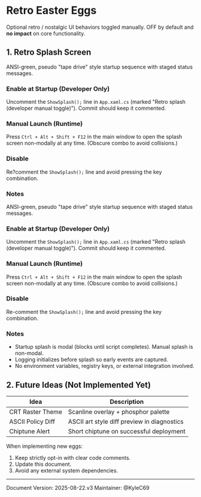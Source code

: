 # Retro Easter Eggs

Optional retro / nostalgic UI behaviors toggled manually. OFF by default and **no impact** on core functionality.

## 1. Retro Splash Screen
ANSI-green, pseudo "tape drive" style startup sequence with staged status messages.

### Enable at Startup (Developer Only)
Uncomment the `ShowSplash();` line in `App.xaml.cs` (marked "Retro splash (developer manual toggle)"). Commit should keep it commented.

### Manual Launch (Runtime)
Press `Ctrl + Alt + Shift + F12` in the main window to open the splash screen non-modally at any time. (Obscure combo to avoid collisions.)

### Disable
Re?comment the `ShowSplash();` line and avoid pressing the key combination.

### Notes
ANSI-green, pseudo "tape drive" style startup sequence with staged status messages.

### Enable at Startup (Developer Only)
Uncomment the `ShowSplash();` line in `App.xaml.cs` (marked "Retro splash (developer manual toggle)"). Commit should keep it commented.

### Manual Launch (Runtime)
Press `Ctrl + Alt + Shift + F12` in the main window to open the splash screen non-modally at any time. (Obscure combo to avoid collisions.)

### Disable
Re-comment the `ShowSplash();` line and avoid pressing the key combination.

### Notes
- Startup splash is modal (blocks until script completes). Manual splash is non-modal.
- Logging initializes before splash so early events are captured.
- No environment variables, registry keys, or external integration involved.

## 2. Future Ideas (Not Implemented Yet)
| Idea | Description |
|------|-------------|
| CRT Raster Theme | Scanline overlay + phosphor palette |
| ASCII Policy Diff | ASCII art style diff preview in diagnostics |
| Chiptune Alert | Short chiptune on successful deployment |

When implementing new eggs:
1. Keep strictly opt-in with clear code comments.
2. Update this document.
3. Avoid any external system dependencies.

---
Document Version: 2025-08-22.v3
Maintainer: @KyleC69
